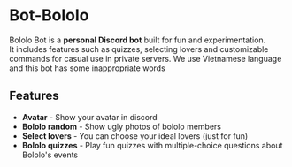# Bot-Bololo
Bololo Bot is a **personal Discord bot** built for fun and experimentation.  
It includes features such as quizzes, selecting lovers and customizable commands for casual use in private servers.
We use Vietnamese language and this bot has some inappropriate words

## Features
- **Avatar** - Show your avatar in discord
- **Bololo random** - Show ugly photos of bololo members
- **Select lovers** - You can choose your ideal lovers (just for fun) 
- **Bololo quizzes** - Play fun quizzes with multiple-choice questions about Bololo's events